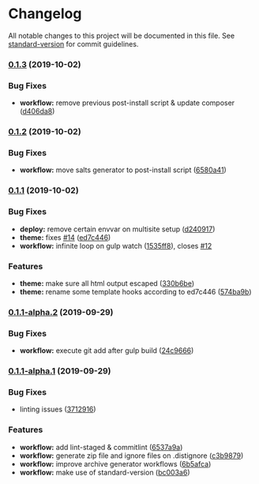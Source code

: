 # Changelog

All notable changes to this project will be documented in this file. See [standard-version](https://github.com/conventional-changelog/standard-version) for commit guidelines.

### [0.1.3](https://github.com/feryardiant/wordpress-boilerplate/compare/v0.1.2...v0.1.3) (2019-10-02)


### Bug Fixes

* **workflow:** remove previous post-install script & update composer ([d406da8](https://github.com/feryardiant/wordpress-boilerplate/commit/d406da8))

### [0.1.2](https://github.com/feryardiant/wordpress-boilerplate/compare/v0.1.1...v0.1.2) (2019-10-02)


### Bug Fixes

* **workflow:** move salts generator to post-install script ([6580a41](https://github.com/feryardiant/wordpress-boilerplate/commit/6580a41))

### [0.1.1](https://github.com/feryardiant/wordpress-boilerplate/compare/v0.1.1-alpha.2...v0.1.1) (2019-10-02)


### Bug Fixes

* **deploy:** remove certain envvar on multisite setup ([d240917](https://github.com/feryardiant/wordpress-boilerplate/commit/d240917))
* **theme:** fixes [#14](https://github.com/feryardiant/wordpress-boilerplate/issues/14) ([ed7c446](https://github.com/feryardiant/wordpress-boilerplate/commit/ed7c446))
* **workflow:** infinite loop on gulp watch ([1535ff8](https://github.com/feryardiant/wordpress-boilerplate/commit/1535ff8)), closes [#12](https://github.com/feryardiant/wordpress-boilerplate/issues/12)


### Features

* **theme:** make sure all html output escaped ([330b6be](https://github.com/feryardiant/wordpress-boilerplate/commit/330b6be))
* **theme:** rename some template hooks according to ed7c446 ([574ba9b](https://github.com/feryardiant/wordpress-boilerplate/commit/574ba9b))

### [0.1.1-alpha.2](https://github.com/feryardiant/wordpress-boilerplate/compare/v0.1.1-alpha.1...v0.1.1-alpha.2) (2019-09-29)


### Bug Fixes

* **workflow:** execute git add after gulp build ([24c9666](https://github.com/feryardiant/wordpress-boilerplate/commit/24c9666))

### [0.1.1-alpha.1](https://github.com/feryardiant/wordpress-boilerplate/compare/v0.1.0...v0.1.1-alpha.1) (2019-09-29)


### Bug Fixes

* linting issues ([3712916](https://github.com/feryardiant/wordpress-boilerplate/commit/3712916))


### Features

* **workflow:** add lint-staged & commitlint ([6537a9a](https://github.com/feryardiant/wordpress-boilerplate/commit/6537a9a))
* **workflow:** generate zip file and ignore files on .distignore ([c3b9879](https://github.com/feryardiant/wordpress-boilerplate/commit/c3b9879))
* **workflow:** improve archive generator workflows ([6b5afca](https://github.com/feryardiant/wordpress-boilerplate/commit/6b5afca))
* **workflow:** make use of standard-version ([bc003a6](https://github.com/feryardiant/wordpress-boilerplate/commit/bc003a6))
